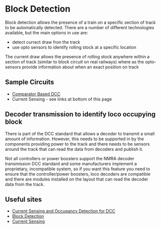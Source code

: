 # Block Detection

Block detection allows the presence of a train on a specific section of track to be automatically detected.  There are a number of different technologies available, but the main options in use are:

- detect currect draw fron the track
- use opto sensors to identify rolling stock at a specific location

The current draw allows the presence of rolling stock anywhere within a section of track (similar to block circuit on real railways) where as the opto-sensors provide information about when an exact position on track

## Sample Circuits

- [Comparator Based DCC](http://www.circuitous.ca/DccBOD339393.html)
- Current Sensing - see links at bottom of this page

## Decoder transmission to identify loco occupying block

There is part of the DCC standard that allows a decoder to transmit a small amount of information.  However, this needs to be supported in by the components providing power to the track and there needs to be sensors around the track that can read the data from decoders and publish it.  

Not all controllers or power boosters support the NMRA decoder transmission DCC standard and some manufacturers implement a proprietary, incompatible system, so if you want this feature you need to ensure that the controller/power boosters, loco decoders are compatible and there are modules installed on the layout that can read the decoder data from the track.

## Useful sites

- [Current Sensing and Occupancy Detection for DCC](http://thenscaler.com/?p=1080)
- [Block Detection](http://www.wiringfordcc.com/blockdet.htm)
- [Current Sensing](http://www.trainelectronics.com/DCC_Arduino/Current_Sense/index.htm)
